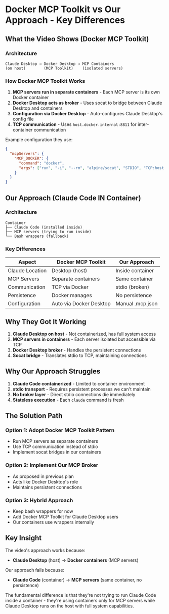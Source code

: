 # Docker MCP Toolkit vs Our Approach - Key Differences

## What the Video Shows (Docker MCP Toolkit)

### Architecture
```
Claude Desktop → Docker Desktop → MCP Containers
(on host)        (MCP Toolkit)    (isolated servers)
```

### How Docker MCP Toolkit Works
1. **MCP servers run in separate containers** - Each MCP server is its own Docker container
2. **Docker Desktop acts as broker** - Uses socat to bridge between Claude Desktop and containers
3. **Configuration via Docker Desktop** - Auto-configures Claude Desktop's config file
4. **TCP communication** - Uses `host.docker.internal:8811` for inter-container communication

Example configuration they use:
```json
{
  "mcpServers": {
    "MCP_DOCKER": {
      "command": "docker",
      "args": ["run", "-i", "--rm", "alpine/socat", "STDIO", "TCP:host.docker.internal:8811"]
    }
  }
}
```

## Our Approach (Claude Code IN Container)

### Architecture
```
Container
├── Claude Code (installed inside)
├── MCP servers (trying to run inside)
└── Bash wrappers (fallback)
```

### Key Differences

| Aspect | Docker MCP Toolkit | Our Approach |
|--------|-------------------|--------------|
| Claude Location | Desktop (host) | Inside container |
| MCP Servers | Separate containers | Same container |
| Communication | TCP via Docker | stdio (broken) |
| Persistence | Docker manages | No persistence |
| Configuration | Auto via Docker Desktop | Manual .mcp.json |

## Why They Got It Working

1. **Claude Desktop on host** - Not containerized, has full system access
2. **MCP servers in containers** - Each server isolated but accessible via TCP
3. **Docker Desktop broker** - Handles the persistent connections
4. **Socat bridge** - Translates stdio to TCP, maintaining connections

## Why Our Approach Struggles

1. **Claude Code containerized** - Limited to container environment
2. **stdio transport** - Requires persistent processes we can't maintain
3. **No broker layer** - Direct stdio connections die immediately
4. **Stateless execution** - Each `claude` command is fresh

## The Solution Path

### Option 1: Adopt Docker MCP Toolkit Pattern
- Run MCP servers as separate containers
- Use TCP communication instead of stdio
- Implement socat bridges in our containers

### Option 2: Implement Our MCP Broker
- As proposed in previous plan
- Acts like Docker Desktop's role
- Maintains persistent connections

### Option 3: Hybrid Approach
- Keep bash wrappers for now
- Add Docker MCP Toolkit for Claude Desktop users
- Our containers use wrappers internally

## Key Insight

The video's approach works because:
- **Claude Desktop** (host) → **Docker containers** (MCP servers)

Our approach fails because:
- **Claude Code** (container) → **MCP servers** (same container, no persistence)

The fundamental difference is that they're not trying to run Claude Code inside a container - they're using containers only for MCP servers while Claude Desktop runs on the host with full system capabilities.